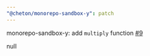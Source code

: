 ```yaml
---
"@cheton/monorepo-sandbox-y": patch
---
```

    
monorepo-sandbox-y: add `multiply` function [#9](https://github.com/cheton/monorepo-release-changesets/pull/9)
    
null
